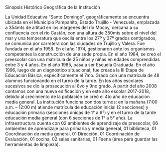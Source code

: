 Sinopsis Histórico Geográfica de la Institución

La Unidad Educativa “Santo Domingo”, geográficamente se encuentra ubicada en el Municipio Pampanito, Estado Trujillo -  Venezuela, emplazada a 354mts de altitud en los márgenes del río Mocoy, cercana a su confluencia con el río Castán, con una altura de 350mts sobre el nivel del mar y una temperatura que oscila entre los 27º y 37º grados centígrados, se comunica por carretera con las ciudades de Trujillo y Valera.  Fue fundada en el año 1958.  En el año 1974, gestionaron ante los organismos competentes la construcción de una sede propia. En el año 1984, se creó el preescolar con una matrícula de 25 niños y niñas en edades comprendidas entre 3 y 4 años. En el año 1985, pasa a ser Escuela Graduada. 
En el año 1996, luego de un diagnóstico situacional, fue creada la III Etapa de Educación Básica, específicamente el 7mo. Grado con una matrícula de 48 alumnos funcionando en el turno de la tarde. En los años escolares sucesivos se dio la prosecución al 8vo y 9no grado. A partir del año 2008 contamos con una nueva edificación y en este año escolar 2017-2018, debido al crecimiento de la población se creó el 4to año de educación media general.
La institución funciona con dos turnos: en la mañana (7:00 a.m. – 12:00 m) atiende matrícula de educación inicial (2 secciones) y educación primaria (secciones únicas de 1° a 6°) y en el turno de la tarde educación media general (con 6 secciones de 1° a 5° año). 
La infraestructura cuenta con 02 ambientes de aprendizaje de preescolar, 06 ambientes de aprendizaje para primaria y media general, 01 biblioteca, 01 Coordinación de media general, 01 Dirección, 01 Coordinación de Evaluación, 01 cocina, 02 salas sanitarias, 01 Faena (área para guardar las herramientas de limpieza).